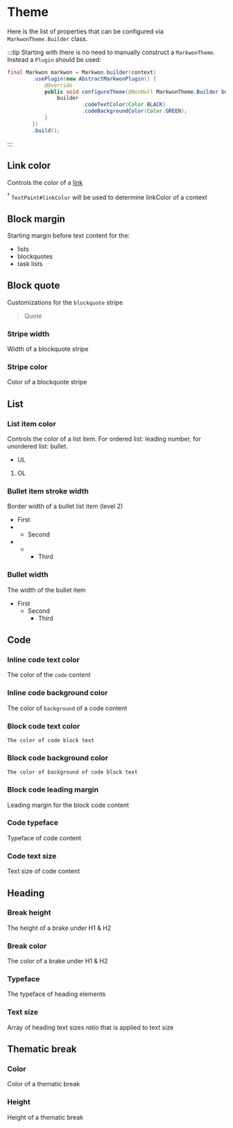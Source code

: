 # Theme

Here is the list of properties that can be configured via `MarkwonTheme.Builder` class. 

:::tip
Starting with <Badge text="3.0.0" /> there is no need to manually construct a `MarkwonTheme`.
Instead a `Plugin` should be used:
```java
final Markwon markwon = Markwon.builder(context)
        .usePlugin(new AbstractMarkwonPlugin() {
            @Override
            public void configureTheme(@NonNull MarkwonTheme.Builder builder) {
                builder
                        .codeTextColor(Color.BLACK)
                        .codeBackgroundColor(Color.GREEN);
            }
        })
        .build();
```
:::

## Link color

Controls the color of a [link](#)

<ThemeProperty name="linkColor" type="@ColorInt int" defaults="Default link color of a context where markdown is displayed <sup>*</sup>" />

<sup>*</sup> `TextPaint#linkColor` will be used to determine linkColor of a context

## Block margin

Starting margin before text content for the:
* lists
* blockquotes
* task lists

<ThemeProperty name="blockMargin" type="@Px int" defaults="24dp" />

## Block quote

Customizations for the `blockquote` stripe

> Quote

### Stripe width

Width of a blockquote stripe

<ThemeProperty name="blockQuoteWidth" type="@Px int" defaults="1/4 of the <a href='#block-margin'>block margin</a>" />

### Stripe color

Color of a blockquote stripe

<ThemeProperty name="blockQuoteColor" type="@ColorInt int" defaults="textColor with <code>25</code> (0-255) alpha value" />

## List

### List item color

Controls the color of a list item. For ordered list: leading number,
for unordered list: bullet.

* UL
1. OL

<ThemeProperty name="listItemColor" type="@ColorInt int" defaults="Text color" />

### Bullet item stroke width

Border width of a bullet list item (level 2)

* First
* * Second
* * * Third

<ThemeProperty name="bulletListItemStrokeWidth" type="@Px int" defaults="Stroke width of TextPaint" />

### Bullet width

The width of the bullet item

* First
  * Second
    * Third

<ThemeProperty name="bulletWidth" type="@Px int" defaults="min(<a href='#block-margin'>blockMargin</a>, lineHeight) / 2" />

## Code

### Inline code text color

The color of the `code` content

<ThemeProperty name="codeTextColor" type="@ColorInt int" defaults="Content text color" />

### Inline code background color

The color of `background` of a code content

<ThemeProperty name="codeBackgroundColor" type="@ColorInt int" defaults="<a href='#inline-code-text-color'>inline code text color</a> with 25 (0-255) alpha" />

### Block code text color

```
The color of code block text
```

<ThemeProperty name="codeBlockTextColor" type="@ColorInt int" defaults="<a href='#inline-code-text-color'>inline code text color</a>" />

### Block code background color

```
The color of background of code block text
```

<ThemeProperty name="codeBlockBackgroundColor" type="@ColorInt int" defaults="<a href='#inline-code-background-color'>inline code background color</a>" />

### Block code leading margin

Leading margin for the block code content

<ThemeProperty name="codeMultilineMargin" type="@Px int" defaults="Width of the space character" />

### Code typeface

Typeface of code content

<ThemeProperty name="codeTypeface" type="android.graphics.Typeface" defaults="Typeface.MONOSPACE" />

### Code text size

Text size of code content

<ThemeProperty name="codeTextSize" type="@Px int" defaults="(Content text size) * 0.87 if no custom <a href='#code-typeface'>Typeface</a> was set, otherwise (content text size)" />

## Heading

### Break height

The height of a brake under H1 &amp; H2

<ThemeProperty name="headingBreakHeight" type="@Px int" defaults="Stroke width of context TextPaint" />

### Break color

The color of a brake under H1 &amp; H2

<ThemeProperty name="headingBreakColor" type="@ColorInt int" defaults="(text color) with 75 (0-255) alpha" />

### Typeface <Badge text="1.1.0" />

The typeface of heading elements

<ThemeProperty name="headingTypeface" type="android.graphics.Typeface" defaults="default text Typeface" />

### Text size <Badge text="1.1.0" />

Array of heading text sizes _ratio_ that is applied to text size

<ThemeProperty name="headingTextSizeMultipliers" type="float[]" defaults="<code>{2.F, 1.5F, 1.17F, 1.F, .83F, .67F}</code> (HTML spec)" />

## Thematic break

### Color

Color of a thematic break

<ThemeProperty name="thematicBreakColor" type="@ColorInt int" defaults="(text color) with 25 (0-255) alpha" />

### Height

Height of a thematic break

<ThemeProperty name="thematicBreakHeight" type="@Px int" defaults="Stroke width of context TextPaint" />
